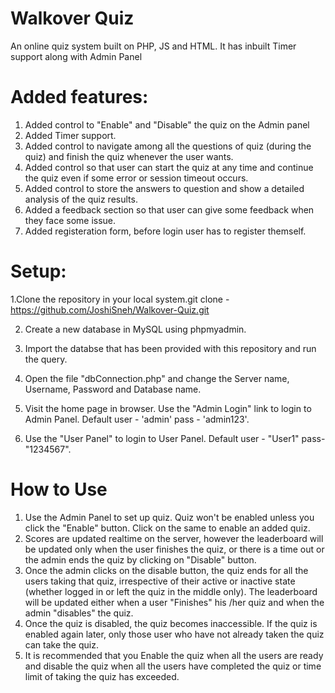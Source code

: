 # Walkover Quiz
An online quiz system built on PHP, JS and HTML. It has inbuilt Timer support along with Admin Panel

# Added features: 

1. Added control to "Enable" and "Disable" the quiz on the Admin panel
2. Added Timer support.
3. Added control to navigate among all the questions of quiz (during the quiz) and finish the quiz whenever the user wants.
4. Added control so that user can start the quiz at any time and continue the quiz even if some error or session timeout occurs.
5. Added control to store the answers to question and show a detailed analysis of the quiz results.
6. Added a feedback section so that user can give some feedback when they face some issue.
7. Added registeration form, before login user has to register themself.

# Setup:

 1.Clone the repository in your local system.git clone - https://github.com/JoshiSneh/Walkover-Quiz.git 

2. Create a new database in MySQL using phpmyadmin.

3. Import the databse that has been provided with this repository and run the query.

4. Open the file "dbConnection.php" and change the Server name, Username, Password and Database name.
 
6. Visit the home page in browser. Use the "Admin Login" link to login to Admin Panel. Default user - 'admin' pass - 'admin123'. 
 
7. Use the "User Panel" to login to User Panel. Default user - "User1" pass- "1234567". 

# How to Use

1. Use the Admin Panel to set up quiz. Quiz won't be enabled unless you click the "Enable" button. Click on the same to enable an added quiz.
2. Scores are updated realtime on the server, however the leaderboard will be updated only when the user finishes the quiz, or there is a time out or the admin ends the quiz by clicking on "Disable" button.
3. Once the admin clicks on the disable button, the quiz ends for all the users taking that quiz, irrespective of their active or inactive state (whether logged in or left the quiz in the middle only). The leaderboard will be updated either when a user "Finishes" his /her quiz and when the admin "disables" the quiz. 
4. Once the quiz is disabled, the quiz becomes inaccessible. If the quiz is enabled again later, only those user who have not already taken the quiz can take the quiz.
5. It is recommended that you Enable the quiz when all the users are ready and disable the quiz when all the users have completed the quiz or time limit of taking the quiz has exceeded.

